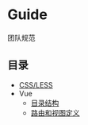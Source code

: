 # Guide
团队规范

## 目录

* [CSS/LESS](./less.md)
* Vue
  * [目录结构](./vue/src.md)
  * [路由和视图定义](./vue/router.md)
  
